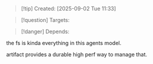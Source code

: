 
>[!tip] Created: [2025-09-02 Tue 11:33]

>[!question] Targets: 

>[!danger] Depends: 

the fs is kinda everything in this agents model.

artifact provides a durable high perf way to manage that.